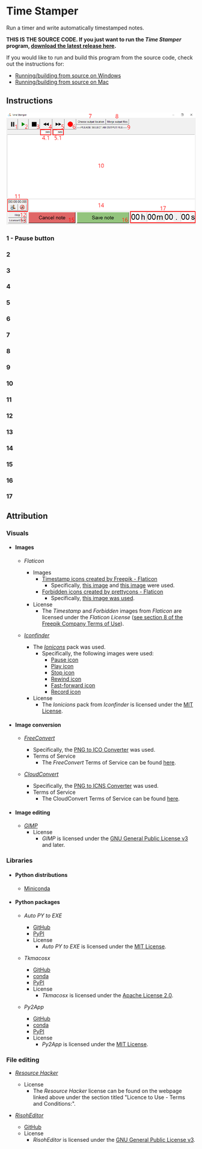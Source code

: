 # Time Stamper <br />
Run a timer and write automatically timestamped notes.<br />

**THIS IS THE SOURCE CODE. If you just want to run the *Time Stamper* program, [download the latest release here](https://github.com/benfertig/timestamper/releases/).**<br />

If you would like to run and build this program from the source code, check out the instructions for:
* [Running/building from source on Windows](https://github.com/benfertig/timestamper/blob/main/WINDOWS_RUN_AND_BUILD_FROM_SOURCE.md)
* [Running/building from source on Mac](https://github.com/benfertig/timestamper/blob/main/MAC_RUN_AND_BUILD_FROM_SOURCE.md)

## Instructions
![src/ts_images/timestamper_window_labeled.png](https://github.com/benfertig/timestamper/blob/main/src/ts_images/timestamper_window_labeled.png?raw=true)

### 1 - Pause button

### 2

### 3

### 4

### 5

### 6

### 7

### 8

### 9

### 10

### 11

### 12

### 13

### 14

### 15

### 16

### 17

## Attribution
### Visuals
* #### Images
    * *Flaticon*<br />
        * Images
            * <a href="https://www.flaticon.com/free-icons/timestamp" title="timestamp icons">Timestamp icons created by Freepik - Flaticon</a>
                * Specifically, [this image](https://www.flaticon.com/free-icon/timestamp_1674929?term=timestamp&page=1&position=4&page=1&position=4&related_id=1674929&origin=tag) and [this image](https://www.flaticon.com/free-icon/timestamp_1674827?term=timestamp&related_id=1674827) were used.
            * <a href="https://www.flaticon.com/free-icons/forbidden" title="forbidden icons">Forbidden icons created by prettycons - Flaticon</a>
                * Specifically, [this image was used](https://www.flaticon.com/free-icon/forbidden_2001386?related_id=2001386).
        * License
            * The *Timestamp* and *Forbidden* images from *Flaticon* are licensed under the *Flaticon License* ([see section 8 of the Freepik Company Terms of Use](https://www.freepikcompany.com/legal#nav-flaticon)).

    * [*Iconfinder*](https://www.iconfinder.com/)<br />
        * The [*Ionicons*](https://www.iconfinder.com/iconsets/ionicons) pack was used.
            * Specifically, the following images were used:
                * [Pause icon](https://www.iconfinder.com/icons/211871/pause_icon)
                * [Play icon](https://www.iconfinder.com/icons/211801/play_icon)
                * [Stop icon](https://www.iconfinder.com/icons/211931/stop_icon)
                * [Rewind icon](https://www.iconfinder.com/icons/211816/rewind_icon)
                * [Fast-forward icon](https://www.iconfinder.com/icons/211741/fastforward_icon)
                * [Record icon](https://www.iconfinder.com/icons/211881/record_icon)
        * License
            * The *Ionicions* pack from *Iconfinder* is licensed under the [MIT License](https://opensource.org/licenses/MIT).

* #### Image conversion
    * [*FreeConvert*](https://www.freeconvert.com/)
        * Specifically, the [PNG to ICO Converter](https://www.freeconvert.com/png-to-ico) was used.
        * Terms of Service
            * The *FreeConvert* Terms of Service can be found [here](https://www.freeconvert.com/terms).

    * [*CloudConvert*](https://cloudconvert.com/)
        * Specifically, the [PNG to ICNS Converter](https://cloudconvert.com/png-to-icns) was used.
        * Terms of Service
            * The CloudConvert Terms of Service can be found [here](https://cloudconvert.com/terms).

* #### Image editing
    * [*GIMP*](https://www.gimp.org/)
        * License
            * *GIMP* is licensed under the [GNU General Public License v3](https://www.gimp.org/docs/userfaq.html#whats-the-gimps-license-and-how-do-i-comply-with-it) and later.<br />

### Libraries
* #### Python distributions
    * [Miniconda](https://docs.conda.io/en/latest/miniconda.html)

* #### Python packages
    * *Auto PY to EXE*
        * [GitHub](https://github.com/brentvollebregt/auto-py-to-exe)
        * [PyPI](https://pypi.org/project/auto-py-to-exe/)
        * License
            * *Auto PY to EXE* is licensed under the [MIT License](https://github.com/brentvollebregt/auto-py-to-exe/blob/master/LICENSE).<br />

    * *Tkmacosx*
        * [GitHub](https://github.com/Saadmairaj/tkmacosx)
        * [conda](https://anaconda.org/saad_7/tkmacosx)
        * [PyPI](https://pypi.org/project/tkmacosx/)
        * License
            * *Tkmacosx* is licensed under the [Apache License 2.0](https://github.com/Saadmairaj/tkmacosx/blob/master/LICENSE).<br />

    * *Py2App*
        * [GitHub](https://github.com/ronaldoussoren/py2app)
        * [conda](https://anaconda.org/conda-forge/py2app)
        * [PyPI](https://pypi.org/project/py2app/)
        * License
            * *Py2App* is licensed under the [MIT License](https://github.com/ronaldoussoren/py2app/blob/master/LICENSE.txt).<br />

### File editing
* [*Resource Hacker*](http://www.angusj.com/resourcehacker/)
    * License
        * The *Resource Hacker* license can be found on the webpage linked above under the section titled "Licence to Use - Terms and Conditions:".

* [*RisohEditor*](https://katahiromz.web.fc2.com/re/en/)
    * [GitHub](https://github.com/katahiromz/RisohEditor)
    * License
        * *RisohEditor* is licensed under the [GNU General Public License v3](https://github.com/katahiromz/RisohEditor/blob/master/LICENSE.txt).
